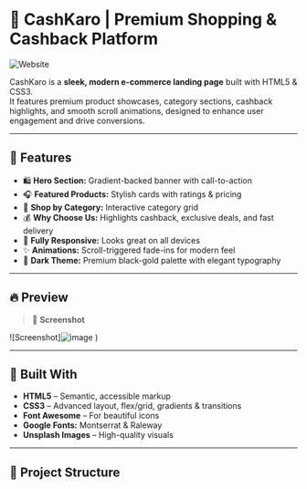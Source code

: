 # 💸 CashKaro | Premium Shopping & Cashback Platform


![Website](https://img.shields.io/website?url=https%3A%2F%2Fyour-live-demo-link.com)

CashKaro is a **sleek, modern e-commerce landing page** built with HTML5 & CSS3.  
It features premium product showcases, category sections, cashback highlights, and smooth scroll animations, designed to enhance user engagement and drive conversions.

---

## 🚀 Features

- 🛍️ **Hero Section:** Gradient-backed banner with call-to-action
- 🎧 **Featured Products:** Stylish cards with ratings & pricing
- 📂 **Shop by Category:** Interactive category grid
- 💰 **Why Choose Us:** Highlights cashback, exclusive deals, and fast delivery
- 📱 **Fully Responsive:** Looks great on all devices
- ✨ **Animations:** Scroll-triggered fade-ins for modern feel
- 🎨 **Dark Theme:** Premium black-gold palette with elegant typography

---

## 🔥 Preview

> 📸 **Screenshot**

![Screenshot]![image](https://github.com/user-attachments/assets/2efa74aa-63cf-4e59-b111-7d37e8c2712a)
)

---

## 🚧 Built With

- **HTML5** – Semantic, accessible markup
- **CSS3** – Advanced layout, flex/grid, gradients & transitions
- **Font Awesome** – For beautiful icons
- **Google Fonts:** Montserrat & Raleway
- **Unsplash Images** – High-quality visuals

---

## 📂 Project Structure

